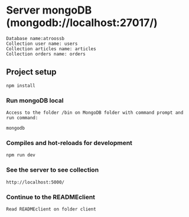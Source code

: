 # Server mongoDB (mongodb://localhost:27017/)
```
Database name:atroossb
Collection user name: users
Collection articles name: articles
Collection orders name: orders
```

## Project setup
```
npm install
```

### Run mongoDB local
```
Access to the folder /bin on MongoDB folder with command prompt and run command:

mongodb
```

### Compiles and hot-reloads for development
```
npm run dev
```

### See the server to see collection
```
http://localhost:5000/
```

### Continue to the READMEclient
```
Read READMEclient on folder client
```
